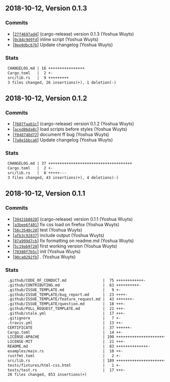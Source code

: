 ## 2018-10-12, Version 0.1.3
### Commits
- [[`27f4697ad4`](https://github.com/chooxide/html-index/commit/27f4697ad4c72ecb5245ffcd065e2979794183de)] (cargo-release) version 0.1.3 (Yoshua Wuyts)
- [[`0c84c9d9fd`](https://github.com/chooxide/html-index/commit/0c84c9d9fdcd03c01998e62075f335548919fb87)] inline script (Yoshua Wuyts)
- [[`0ee0dbc67b`](https://github.com/chooxide/html-index/commit/0ee0dbc67b9bc5a8e01382ba556d708aa68180b4)] Update changelog (Yoshua Wuyts)

### Stats
```diff
 CHANGELOG.md | 16 ++++++++++++++++
 Cargo.toml   |  2 +-
 src/lib.rs   |  9 +++++++++
 3 files changed, 26 insertions(+), 1 deletion(-)
```


## 2018-10-12, Version 0.1.2
### Commits
- [[`7607faab1c`](https://github.com/chooxide/html-index/commit/7607faab1c7753e4fbdae1d807c00cb5bd39f15e)] (cargo-release) version 0.1.2 (Yoshua Wuyts)
- [[`aced86da8c`](https://github.com/chooxide/html-index/commit/aced86da8c4db3ea52134180e02999ae9aa762f6)] load scripts before styles (Yoshua Wuyts)
- [[`f048748d72`](https://github.com/chooxide/html-index/commit/f048748d7229c1f105dce982ca43bb8e8415aca3)] document ff bug (Yoshua Wuyts)
- [[`7a8e1bbca6`](https://github.com/chooxide/html-index/commit/7a8e1bbca6f24826fb33ced69dc016189662babd)] Update changelog (Yoshua Wuyts)

### Stats
```diff
 CHANGELOG.md | 37 +++++++++++++++++++++++++++++++++++++
 Cargo.toml   |  2 +-
 src/lib.rs   |  8 +++++---
 3 files changed, 43 insertions(+), 4 deletions(-)
```


## 2018-10-12, Version 0.1.1
### Commits
- [[`39421b8828`](https://github.com/chooxide/html-index/commit/39421b8828266d68050cf7eb1ee2e905976fbee8)] (cargo-release) version 0.1.1 (Yoshua Wuyts)
- [[`a3bee6f401`](https://github.com/chooxide/html-index/commit/a3bee6f401ac51ab4262ed4e3758780e75ce11d5)] fix css load on firefox (Yoshua Wuyts)
- [[`56c3540c28`](https://github.com/chooxide/html-index/commit/56c3540c283a2edeffad88bd6d7bedeba80890ee)] test (Yoshua Wuyts)
- [[`afb3c92837`](https://github.com/chooxide/html-index/commit/afb3c92837d8939f0c0f0afdb7affa2d8845e4bd)] include output (Yoshua Wuyts)
- [[`87a999d7cb`](https://github.com/chooxide/html-index/commit/87a999d7cbff30a4c29b2db5e67db6b6304d27e3)] fix formatting on readme.md (Yoshua Wuyts)
- [[`5c19ab9720`](https://github.com/chooxide/html-index/commit/5c19ab972094ed116f62f284fd325e045e3d9ef7)] first working version (Yoshua Wuyts)
- [[`70380f7b5c`](https://github.com/chooxide/html-index/commit/70380f7b5c5c5477f8fb6f42c521222ada3d29bd)] init (Yoshua Wuyts)
- [[`90ca0292fb`](https://github.com/chooxide/html-index/commit/90ca0292fb7c934d68b44ab8a7c6d0061cd40889)] . (Yoshua Wuyts)

### Stats
```diff
 .github/CODE_OF_CONDUCT.md                |  75 ++++++++++++-
 .github/CONTRIBUTING.md                   |  63 ++++++++++-
 .github/ISSUE_TEMPLATE.md                 |   9 +-
 .github/ISSUE_TEMPLATE/bug_report.md      |  23 ++++-
 .github/ISSUE_TEMPLATE/feature_request.md |  43 +++++++-
 .github/ISSUE_TEMPLATE/question.md        |  18 +++-
 .github/PULL_REQUEST_TEMPLATE.md          |  21 +++-
 .github/stale.yml                         |  17 +++-
 .gitignore                                |   7 +-
 .travis.yml                               |  13 ++-
 CERTIFICATE                               |  37 ++++++-
 Cargo.toml                                |  14 ++-
 LICENSE-APACHE                            | 190 +++++++++++++++++++++++++++++++-
 LICENSE-MIT                               |  21 +++-
 README.md                                 |  83 ++++++++++++++-
 examples/main.rs                          |  10 ++-
 rustfmt.toml                              |   2 +-
 src/lib.rs                                | 189 +++++++++++++++++++++++++++++++-
 tests/fixtures/html-css.html              |   1 +-
 tests/test.rs                             |  17 +++-
 20 files changed, 853 insertions(+)
```



